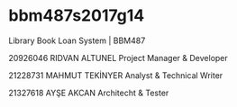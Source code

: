 # bbm487s2017g14
Library Book Loan System | BBM487 


20926046	RIDVAN ALTUNEL 		Project Manager & Developer 

21228731 	MAHMUT TEKİNYER	  Analyst & Technical Writer 

21327618 	AYŞE AKCAN			  Architecht & Tester 
